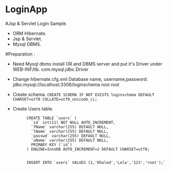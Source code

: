 
# LoginApp

#Jsp &amp; Servlet Login Sample.

- ORM Hibernate.
- Jsp & Servlet.
- Mysql DBMS.

#Preparation :
- Need Mysql dbms install OR and DBMS server and put it's Driver under WEB-INF/lib.
        <property name="hibernate.connection.driver_class">com.mysql.jdbc.Driver</property>
- Change hibernate.cfg.xml Database name, username,password.
        <property name="hibernate.connection.url">jdbc:mysql://localhost:3306/loginschema</property>
        <property name="hibernate.connection.username">root</property>
        <property name="hibernate.connection.password">root</property>

- Create schema.
     `CREATE SCHEMA IF NOT EXISTS loginschema DEFAULT CHARSET=utf8 COLLATE=utf8_unicode_ci;`
- Create Users table.
		
			CREATE TABLE `users` (
			  `id` int(11) NOT NULL AUTO_INCREMENT,
			  `fName` varchar(255) DEFAULT NULL,
			  `lName` varchar(255) DEFAULT NULL,
			  `passwd` varchar(255) DEFAULT NULL,
			  `uName` varchar(255) DEFAULT NULL,
			  PRIMARY KEY (`id`)
			) ENGINE=InnoDB AUTO_INCREMENT=2 DEFAULT CHARSET=utf8;
		
		
			INSERT INTO `users` VALUES (1,'Khaled','Lela','123','root');`
